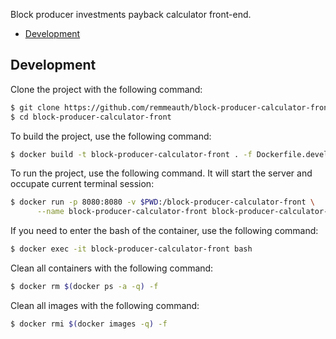 Block producer investments payback calculator front-end.

  * [Development](#development)

## Development

Clone the project with the following command:

```bash
$ git clone https://github.com/remmeauth/block-producer-calculator-front.git
$ cd block-producer-calculator-front
```

To build the project, use the following command:

```bash
$ docker build -t block-producer-calculator-front . -f Dockerfile.development
```

To run the project, use the following command. It will start the server and occupate current terminal session:

```bash
$ docker run -p 8080:8080 -v $PWD:/block-producer-calculator-front \
      --name block-producer-calculator-front block-producer-calculator-front
```

If you need to enter the bash of the container, use the following command:

```bash
$ docker exec -it block-producer-calculator-front bash
```

Clean all containers with the following command:

```bash
$ docker rm $(docker ps -a -q) -f
```

Clean all images with the following command:

```bash
$ docker rmi $(docker images -q) -f
